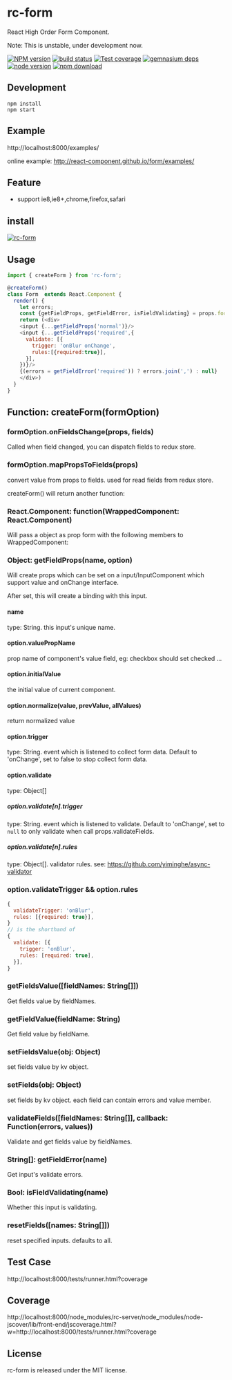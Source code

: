 # rc-form

React High Order Form Component.

Note: This is unstable, under development now.

[![NPM version][npm-image]][npm-url]
[![build status][travis-image]][travis-url]
[![Test coverage][coveralls-image]][coveralls-url]
[![gemnasium deps][gemnasium-image]][gemnasium-url]
[![node version][node-image]][node-url]
[![npm download][download-image]][download-url]

[npm-image]: http://img.shields.io/npm/v/rc-form.svg?style=flat-square
[npm-url]: http://npmjs.org/package/rc-form
[travis-image]: https://img.shields.io/travis/react-component/form.svg?style=flat-square
[travis-url]: https://travis-ci.org/react-component/form
[coveralls-image]: https://img.shields.io/coveralls/react-component/form.svg?style=flat-square
[coveralls-url]: https://coveralls.io/r/react-component/form?branch=master
[gemnasium-image]: http://img.shields.io/gemnasium/react-component/form.svg?style=flat-square
[gemnasium-url]: https://gemnasium.com/react-component/form
[node-image]: https://img.shields.io/badge/node.js-%3E=_0.10-green.svg?style=flat-square
[node-url]: http://nodejs.org/download/
[download-image]: https://img.shields.io/npm/dm/rc-form.svg?style=flat-square
[download-url]: https://npmjs.org/package/rc-form

## Development

```
npm install
npm start
```

## Example

http://localhost:8000/examples/

online example: http://react-component.github.io/form/examples/

## Feature

* support ie8,ie8+,chrome,firefox,safari

## install

[![rc-form](https://nodei.co/npm/rc-form.png)](https://npmjs.org/package/rc-form)

## Usage

```js
import { createForm } from 'rc-form';

@createForm()
class Form  extends React.Component {
  render() {
    let errors;
    const {getFieldProps, getFieldError, isFieldValidating} = props.form;
    return (<div>
    <input {...getFieldProps('normal')}/>
    <input {...getFieldProps('required',{
      validate: [{
        trigger: 'onBlur onChange',
        rules:[{required:true}],
      }],
    })}/>
    {(errors = getFieldError('required')) ? errors.join(',') : null}
    </div>)
  }
}
```

## Function: createForm(formOption)

### formOption.onFieldsChange(props, fields)

Called when field changed, you can dispatch fields to redux store.

### formOption.mapPropsToFields(props)

convert value from props to fields. used for read fields from redux store.

createForm() will return another function:

### React.Component: function(WrappedComponent: React.Component)

Will pass a object as prop form with the following members to WrappedComponent:

### Object: getFieldProps(name, option)

Will create props which can be set on a input/InputComponent which support value and onChange interface.

After set, this will create a binding with this input.

#### name

type: String. this input's unique name.

#### option.valuePropName

prop name of component's value field, eg: checkbox should set checked ... 

#### option.initialValue

the initial value of current component.

#### option.normalize(value, prevValue, allValues)

return normalized value 

#### option.trigger

type: String. event which is listened to collect form data. Default to 'onChange', set to false to stop collect form data.

#### option.validate

type: Object[]

##### option.validate[n].trigger

type: String. event which is listened to validate. Default to 'onChange', set to `null` to only validate when call props.validateFields.

##### option.validate[n].rules

type: Object[]. validator rules. see: https://github.com/yiminghe/async-validator

### option.validateTrigger && option.rules

```js
{
  validateTrigger: 'onBlur',
  rules: [{required: true}],
}
// is the shorthand of
{
  validate: [{
    trigger: 'onBlur',
    rules: [required: true],
  }],
}
```

### getFieldsValue([fieldNames: String[]])

Get fields value by fieldNames.

### getFieldValue(fieldName: String)

Get field value by fieldName.

### setFieldsValue(obj: Object)

set fields value by kv object.

### setFields(obj: Object)

set fields by kv object. each field can contain errors and value member.

### validateFields([fieldNames: String[]], callback: Function(errors, values))

Validate and get fields value by fieldNames.

### String[]: getFieldError(name)

Get input's validate errors.

### Bool: isFieldValidating(name)

Whether this input is validating.

### resetFields([names: String[]])

reset specified inputs. defaults to all.

## Test Case

http://localhost:8000/tests/runner.html?coverage

## Coverage

http://localhost:8000/node_modules/rc-server/node_modules/node-jscover/lib/front-end/jscoverage.html?w=http://localhost:8000/tests/runner.html?coverage

## License

rc-form is released under the MIT license.
